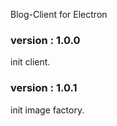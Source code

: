 
Blog-Client for Electron

### version : 1.0.0
init client.

### version : 1.0.1
init image factory.